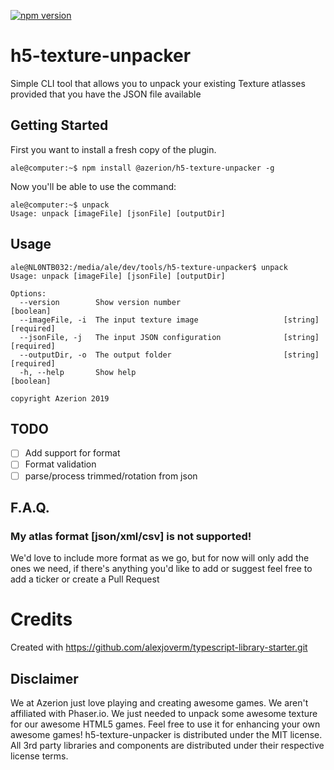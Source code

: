 [![npm version](https://badge.fury.io/js/%40azerion%2Fh5-texture-unpacker.svg)](https://badge.fury.io/js/%40azerion%2Fh5-texture-unpacker) 

# h5-texture-unpacker
Simple CLI tool that allows you to unpack your existing Texture atlasses provided that you have the JSON file available

Getting Started
---------------
First you want to install a fresh copy of the plugin.
```
ale@computer:~$ npm install @azerion/h5-texture-unpacker -g
```
Now you'll be able to use the command:
```
ale@computer:~$ unpack
Usage: unpack [imageFile] [jsonFile] [outputDir]
```

Usage
-----
```
ale@NL0NTB032:/media/ale/dev/tools/h5-texture-unpacker$ unpack
Usage: unpack [imageFile] [jsonFile] [outputDir]

Options:
  --version        Show version number                                 [boolean]
  --imageFile, -i  The input texture image                   [string] [required]
  --jsonFile, -j   The input JSON configuration              [string] [required]
  --outputDir, -o  The output folder                         [string] [required]
  -h, --help       Show help                                           [boolean]

copyright Azerion 2019

```

TODO
----
- [ ] Add support for format
- [ ] Format validation
- [ ] parse/process trimmed/rotation from json

F.A.Q.
------
### My atlas format [json/xml/csv] is not supported!
We'd love to include more format as we go, but for now will only add the ones we need, if there's anything you'd like to add or suggest feel free to add a ticker or create a Pull Request

Credits
=======
Created with https://github.com/alexjoverm/typescript-library-starter.git 

Disclaimer
----------
We at Azerion just love playing and creating awesome games. We aren't affiliated with Phaser.io. We just needed to unpack some awesome texture for our awesome HTML5 games. Feel free to use it for enhancing your own awesome games!
h5-texture-unpacker is distributed under the MIT license. All 3rd party libraries and components are distributed under their
respective license terms.

